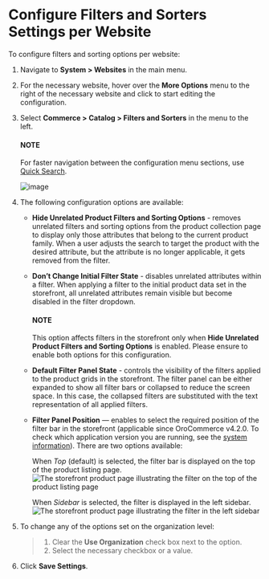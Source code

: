 <a id="configuration-guide-commerce-configuration-catalog-filters-sorters-website"></a>

# Configure Filters and Sorters Settings per Website

To configure filters and sorting options per website:

1. Navigate to **System > Websites** in the main menu.
2. For the necessary website, hover over the <i class="fa fa-ellipsis-h fa-lg" aria-hidden="true"></i> **More Options** menu to the right of the necessary website and click <i class="fas fa-cog" aria-hidden="true"></i> to start editing the configuration.
3. Select **Commerce > Catalog > Filters and Sorters** in the menu to the left.

   #### NOTE
   For faster navigation between the configuration menu sections, use [Quick Search](../../../../configuration/quick-search.md#user-guide-system-configuration-quick-search).

   ![image](user/img/system/websites/web_configuration/filters_and_sorters_website.png)
4. The following configuration options are available:
   * **Hide Unrelated Product Filters and Sorting Options** - removes unrelated filters and sorting options from the product collection page to display only those attributes that belong to the current product family. When a user adjusts the search to target the product with the desired attribute, but the attribute is no longer applicable, it gets removed from the filter.
   * **Don’t Change Initial Filter State** - disables unrelated attributes within a filter. When applying a filter to the initial product data set in the storefront, all unrelated attributes remain visible but become disabled in the filter dropdown.

     #### NOTE
     This option affects filters in the storefront only when **Hide Unrelated Product Filters and Sorting Options** is enabled. Please ensure to enable both options for this configuration.
   * **Default Filter Panel State** - controls the visibility of the filters applied to the product grids in the storefront. The filter panel can be either expanded to show all filter bars or collapsed to reduce the screen space. In this case, the collapsed filters are substituted with the text representation of all applied filters.
   * **Filter Panel Position** — enables to select the required position of the filter bar in the storefront (applicable since OroCommerce v4.2.0. To check which application version you are running, see the [system information](../../../../system-information/index.md#system-information)). There are two options available:

     When *Top* (default) is selected, the filter bar is displayed on the top of the product listing page.
     ![The storefront product page illustrating the filter on the top of the product listing page](user/img/system/config_commerce/catalog/filters_panel_position_top.png)

     When *Sidebar* is selected, the filter is displayed in the left sidebar.
     ![The storefront product page illustrating the filter in the left sidebar](user/img/system/config_commerce/catalog/filters_panel_position_sidebar.png)
5. To change any of the options set on the organization level:
   > 1. Clear the **Use Organization** check box next to the option.
   > 2. Select the necessary checkbox or a value.
6. Click **Save Settings**.

<!-- fa-bars = fa-navicon -->
<!-- Ic Tiles is used as Set As Default in saved views, and as tiles in display layout options -->
<!-- IcPencil refers to Rename in Commerce and Inline Editing in CRM -->
<!-- Check mark in the square. -->
<!-- SortDesc is also used as drop-down arrow -->
